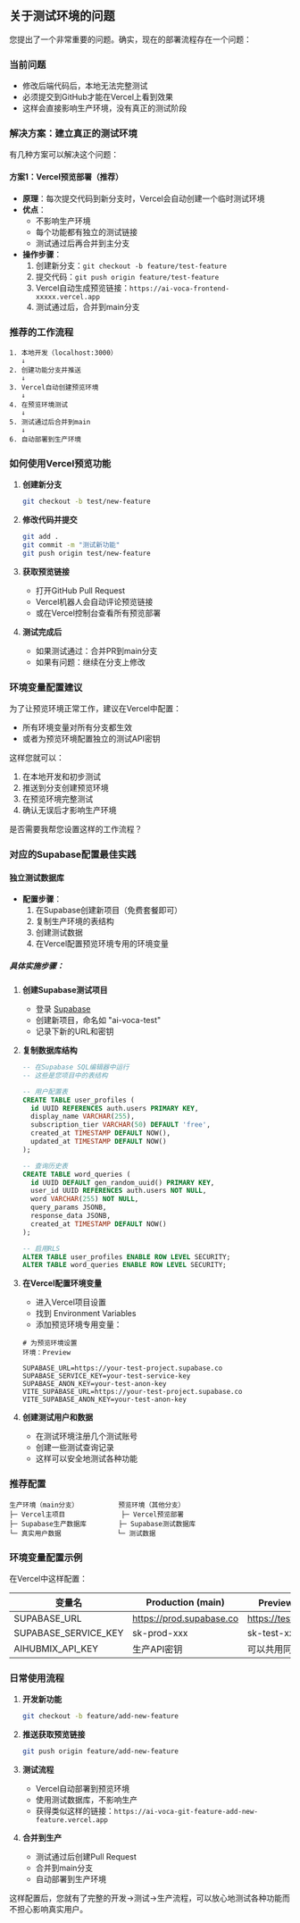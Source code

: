 
## 关于测试环境的问题

您提出了一个非常重要的问题。确实，现在的部署流程存在一个问题：

### 当前问题
- 修改后端代码后，本地无法完整测试
- 必须提交到GitHub才能在Vercel上看到效果
- 这样会直接影响生产环境，没有真正的测试阶段

### 解决方案：建立真正的测试环境

有几种方案可以解决这个问题：

#### 方案1：Vercel预览部署（推荐）
- **原理**：每次提交代码到新分支时，Vercel会自动创建一个临时测试环境
- **优点**：
  - 不影响生产环境
  - 每个功能都有独立的测试链接
  - 测试通过后再合并到主分支
- **操作步骤**：
  1. 创建新分支：`git checkout -b feature/test-feature`
  2. 提交代码：`git push origin feature/test-feature`
  3. Vercel自动生成预览链接：`https://ai-voca-frontend-xxxxx.vercel.app`
  4. 测试通过后，合并到main分支



### 推荐的工作流程

```
1. 本地开发（localhost:3000）
   ↓
2. 创建功能分支并推送
   ↓
3. Vercel自动创建预览环境
   ↓
4. 在预览环境测试
   ↓
5. 测试通过后合并到main
   ↓
6. 自动部署到生产环境
```

### 如何使用Vercel预览功能

1. **创建新分支**
   ```bash
   git checkout -b test/new-feature
   ```

2. **修改代码并提交**
   ```bash
   git add .
   git commit -m "测试新功能"
   git push origin test/new-feature
   ```

3. **获取预览链接**
   - 打开GitHub Pull Request
   - Vercel机器人会自动评论预览链接
   - 或在Vercel控制台查看所有预览部署

4. **测试完成后**
   - 如果测试通过：合并PR到main分支
   - 如果有问题：继续在分支上修改

### 环境变量配置建议

为了让预览环境正常工作，建议在Vercel中配置：
- 所有环境变量对所有分支都生效
- 或者为预览环境配置独立的测试API密钥

这样您就可以：
1. 在本地开发和初步测试
2. 推送到分支创建预览环境
3. 在预览环境完整测试
4. 确认无误后才影响生产环境

是否需要我帮您设置这样的工作流程？

### 对应的Supabase配置最佳实践



#### 独立测试数据库
- **配置步骤**：
  1. 在Supabase创建新项目（免费套餐即可）
  2. 复制生产环境的表结构
  3. 创建测试数据
  4. 在Vercel配置预览环境专用的环境变量

##### 具体实施步骤：

1. **创建Supabase测试项目**
   - 登录 [Supabase](https://supabase.com)
   - 创建新项目，命名如 "ai-voca-test"
   - 记录下新的URL和密钥

2. **复制数据库结构**
   ```sql
   -- 在Supabase SQL编辑器中运行
   -- 这些是您项目中的表结构
   
   -- 用户配置表
   CREATE TABLE user_profiles (
     id UUID REFERENCES auth.users PRIMARY KEY,
     display_name VARCHAR(255),
     subscription_tier VARCHAR(50) DEFAULT 'free',
     created_at TIMESTAMP DEFAULT NOW(),
     updated_at TIMESTAMP DEFAULT NOW()
   );
   
   -- 查询历史表
   CREATE TABLE word_queries (
     id UUID DEFAULT gen_random_uuid() PRIMARY KEY,
     user_id UUID REFERENCES auth.users NOT NULL,
     word VARCHAR(255) NOT NULL,
     query_params JSONB,
     response_data JSONB,
     created_at TIMESTAMP DEFAULT NOW()
   );
   
   -- 启用RLS
   ALTER TABLE user_profiles ENABLE ROW LEVEL SECURITY;
   ALTER TABLE word_queries ENABLE ROW LEVEL SECURITY;
   ```

3. **在Vercel配置环境变量**
   - 进入Vercel项目设置
   - 找到 Environment Variables
   - 添加预览环境专用变量：

   ```
   # 为预览环境设置
   环境：Preview
   
   SUPABASE_URL=https://your-test-project.supabase.co
   SUPABASE_SERVICE_KEY=your-test-service-key
   SUPABASE_ANON_KEY=your-test-anon-key
   VITE_SUPABASE_URL=https://your-test-project.supabase.co
   VITE_SUPABASE_ANON_KEY=your-test-anon-key
   ```

4. **创建测试用户和数据**
   - 在测试环境注册几个测试账号
   - 创建一些测试查询记录
   - 这样可以安全地测试各种功能



### 推荐配置

```
生产环境（main分支）          预览环境（其他分支）
├─ Vercel主项目              ├─ Vercel预览部署
├─ Supabase生产数据库        ├─ Supabase测试数据库
└─ 真实用户数据              └─ 测试数据
```

### 环境变量配置示例

在Vercel中这样配置：

| 变量名 | Production (main) | Preview (其他分支) |
|--------|------------------|-------------------|
| SUPABASE_URL | https://prod.supabase.co | https://test.supabase.co |
| SUPABASE_SERVICE_KEY | sk-prod-xxx | sk-test-xxx |
| AIHUBMIX_API_KEY | 生产API密钥 | 可以共用同一个 |

### 日常使用流程

1. **开发新功能**
   ```bash
   git checkout -b feature/add-new-feature
   ```

2. **推送获取预览链接**
   ```bash
   git push origin feature/add-new-feature
   ```

3. **测试流程**
   - Vercel自动部署到预览环境
   - 使用测试数据库，不影响生产
   - 获得类似这样的链接：`https://ai-voca-git-feature-add-new-feature.vercel.app`

4. **合并到生产**
   - 测试通过后创建Pull Request
   - 合并到main分支
   - 自动部署到生产环境

这样配置后，您就有了完整的开发→测试→生产流程，可以放心地测试各种功能而不担心影响真实用户。


